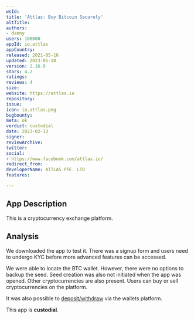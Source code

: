 ```yaml
---
wsId: 
title: 'Attlas: Buy Bitcoin Securely'
altTitle: 
authors:
- danny
users: 100000
appId: io.attlas
appCountry: 
released: 2021-05-16
updated: 2023-05-18
version: 2.16.0
stars: 4.2
ratings: 
reviews: 4
size: 
website: https://attlas.io
repository: 
issue: 
icon: io.attlas.png
bugbounty: 
meta: ok
verdict: custodial
date: 2023-02-13
signer: 
reviewArchive: 
twitter: 
social:
- https://www.facebook.com/attlas.io/
redirect_from: 
developerName: ATTLAS PTE. LTD
features: 

---
```


## App Description 

This is a cryptocurrency exchange platform. 

## Analysis 

We downloaded the app to test it. There was a signup form and users need to undergo
KYC before more advanced features can be accessed.

We were able to locate the BTC wallet. However, 
there were no options to backup the seed. Seed creation was also not initiated 
when the app was opened. Other cryptocurrencies are also present. Users can buy or sell cryptocurrencies on the platform. 

It was also possible to [deposit/withdraw](https://attlas.io/en/support/articles?categoryId=10958159737497&articleId=11346887512345) via the wallets platform.

This app is **custodial**.
